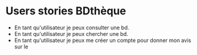 # Users stories BDthèque


- En tant qu'utilisateur je peux consulter une bd.
- En tant qu'utilisateur je peux chercher une bd.
- En tant qu'utilisateur je peux me créer un compte pour donner mon avis sur le
